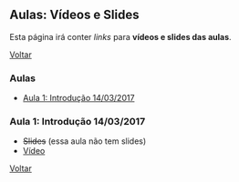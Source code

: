 ## Aulas: Vídeos e Slides

Esta página irá conter *links* para **vídeos e slides das aulas**.

[Voltar](./index.html)

### Aulas

- [Aula 1: Introdução 14/03/2017](#aula-1-introdução-14032017)

### Aula 1: Introdução 14/03/2017

- ~~Slides~~ (essa aula não tem slides)
- [Vídeo](#aula-1-introdução-14032017)

[Voltar](#aulas)

